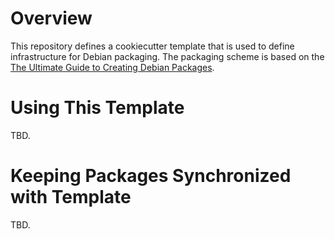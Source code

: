 # Overview

This repository defines a cookiecutter template that is used to define
infrastructure for Debian packaging. The packaging scheme is based on the 
[The Ultimate Guide to Creating Debian Packages](https://dario.griffo.io/posts/ultimate-guide-debian-packaging).

# Using This Template

TBD.

# Keeping Packages Synchronized with Template

TBD.